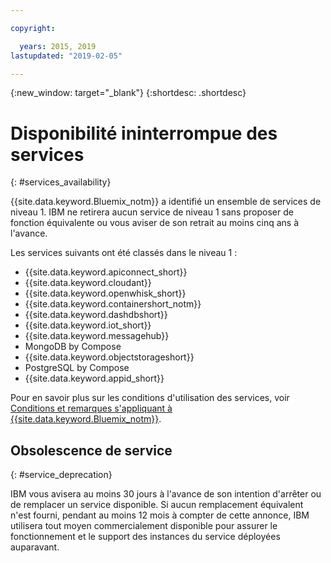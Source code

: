```yaml
---

copyright:

  years: 2015, 2019
lastupdated: "2019-02-05"

---
```


{:new_window: target="_blank"}
{:shortdesc: .shortdesc}

# Disponibilité ininterrompue des services
{: #services_availability}

{{site.data.keyword.Bluemix_notm}} a identifié un ensemble de services de niveau 1. IBM ne retirera aucun service de niveau 1 sans proposer de fonction équivalente ou vous aviser de son retrait au moins cinq ans à l'avance.

Les services suivants ont été classés dans le niveau 1 :
  * {{site.data.keyword.apiconnect_short}}
  * {{site.data.keyword.cloudant}}
  * {{site.data.keyword.openwhisk_short}}
  * {{site.data.keyword.containershort_notm}}
  * {{site.data.keyword.dashdbshort}}
  * {{site.data.keyword.iot_short}}
  * {{site.data.keyword.messagehub}}
  * MongoDB by Compose
  * {{site.data.keyword.objectstorageshort}}
  * PostgreSQL by Compose
  * {{site.data.keyword.appid_short}}

Pour en savoir plus sur les conditions d'utilisation des services, voir [Conditions et remarques s'appliquant à {{site.data.keyword.Bluemix_notm}}](/docs/overview/terms-of-use/notices.html#terms).

## Obsolescence de service
{: #service_deprecation}

IBM vous avisera au moins 30 jours à l'avance de son intention d'arrêter ou de remplacer un service disponible. Si aucun remplacement équivalent n'est fourni, pendant au moins 12 mois à compter de cette annonce, IBM utilisera tout moyen commercialement disponible pour assurer le fonctionnement et le support des instances du service déployées auparavant.

